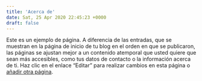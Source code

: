 ```yaml
---
title: 'Acerca de'
date: Sat, 25 Apr 2020 22:45:23 +0000
draft: false
---
```


Este es un ejemplo de página. A diferencia de las entradas, que se muestran en la página de inicio de tu blog en el orden en que se publicaron, las páginas se ajustan mejor a un contenido atemporal que usted quiere que sean más accesibles, como tus datos de contacto o la información acerca de ti. Haz clic en el enlace “Editar” para realizar cambios en esta página o [añadir otra página](https://wordpress.com/page/176435473/new/ "Enlace directo para añadir una página nueva en el escritorio").
